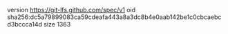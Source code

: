 version https://git-lfs.github.com/spec/v1
oid sha256:dc5a79899083ca59cdeafa443a8a3dc8b4e0aab142be1c0cbcaebcd3bccca14d
size 1363

